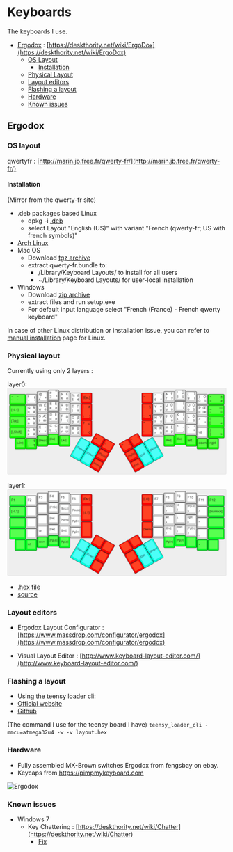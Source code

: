 # Keyboards
The keyboards I use.


- [Ergodox](#ergodox) : [https://deskthority.net/wiki/ErgoDox](https://deskthority.net/wiki/ErgoDox)
  - [OS Layout](#ergodox-os-layout)
    - [Installation](#ergodox-os-layout-installation)
  - [Physical Layout](#ergodox-physical-layout)
  - [Layout editors](#ergodox-layout-editors)
  - [Flashing a layout](#ergodox-flashing-a-layout)
  - [Hardware](#ergodox-hardware)
  - [Known issues](#ergodox-known-issues)


## Ergodox

### OS layout <a id="ergodox-os-layout"></a>

qwertyfr : [http://marin.jb.free.fr/qwerty-fr/](http://marin.jb.free.fr/qwerty-fr/)

#### Installation <a id="ergodox-os-layout-installation"></a>

(Mirror from the qwerty-fr site)

- .deb packages based Linux
	- dpkg -i [.deb](./static/xkb-qwerty-fr_0.5_all.deb)
	- select Layout "English (US)" with variant "French (qwerty-fr; US with french symbols)"
- [Arch Linux](https://aur.archlinux.org/packages/xkb-qwerty-fr/)
- Mac OS
	- Download [tgz archive](./static/qwerty-fr_mac.tgz) 
	- extract qwerty-fr.bundle to:
		- /Library/Keyboard Layouts/ to install for all users
		- ~/Library/Keyboard Layouts/ for user-local installation
- Windows
	- Download [zip archive](./static/win-qwerty-fr.zip)
	- extract files and run setup.exe
	- For default input language select "French (France) - French qwerty keyboard"

In case of other Linux distribution or installation issue, you can refer to [manual installation](http://marin.jb.free.fr/qwerty-fr/manual/) page for Linux.

### Physical layout <a id="ergodox-physical-layout"></a>
Currently using only 2 layers :

layer0:
![layer0](./static/layer0.png "layer0")

layer1:
![layer1](./static/layer1.png "layer1")

- [.hex file](./layout_01.03.2018.hex)
- [source](./layout_01.03.2018)

### Layout editors <a id="ergodox-layout-editors"></a>
- Ergodox Layout Configurator : [https://www.massdrop.com/configurator/ergodox](https://www.massdrop.com/configurator/ergodox)

- Visual Layout Editor : [http://www.keyboard-layout-editor.com/](http://www.keyboard-layout-editor.com/)


### Flashing a layout <a id="ergodox-flashing-a-layout"></a>
- Using the teensy loader cli: 
 - [Official website](https://www.pjrc.com/teensy/loader_cli.html)
 - [Github](https://github.com/PaulStoffregen/teensy_loader_cli)

(The command I use for the teensy board I have)
```teensy_loader_cli -mmcu=atmega32u4 -w -v layout.hex```


### Hardware <a id="ergodox-hardware"></a>
- Fully assembled MX-Brown switches Ergodox from fengsbay on ebay.
- Keycaps from https://pimpmykeyboard.com


![Ergodox](./static/ergodox.jpg "Ergodox")

### Known issues <a id="ergodox-known-issues"></a>
- Windows 7
  - Key Chattering : [https://deskthority.net/wiki/Chatter](https://deskthority.net/wiki/Chatter)
    - [Fix](./issues/win7_key_chattering)